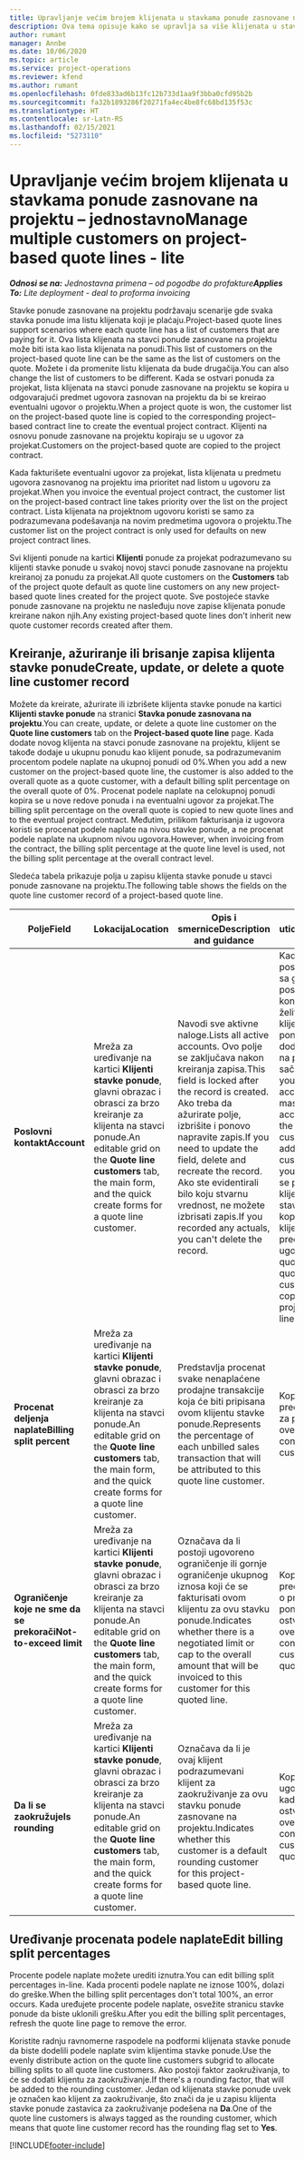 ```yaml
---
title: Upravljanje većim brojem klijenata u stavkama ponude zasnovane na projektu – jednostavno
description: Ova tema opisuje kako se upravlja sa više klijenata u stavkama ponuda zasnovanim na projektu.
author: rumant
manager: Annbe
ms.date: 10/06/2020
ms.topic: article
ms.service: project-operations
ms.reviewer: kfend
ms.author: rumant
ms.openlocfilehash: 0fde833ad6b13fc12b733d1aa9f3bba0cfd95b2b
ms.sourcegitcommit: fa32b1893286f20271fa4ec4be8fc68bd135f53c
ms.translationtype: HT
ms.contentlocale: sr-Latn-RS
ms.lasthandoff: 02/15/2021
ms.locfileid: "5273110"
---
```

# <a name="manage-multiple-customers-on-project-based-quote-lines---lite"></a><span data-ttu-id="f6e94-103">Upravljanje većim brojem klijenata u stavkama ponude zasnovane na projektu – jednostavno</span><span class="sxs-lookup"><span data-stu-id="f6e94-103">Manage multiple customers on project-based quote lines - lite</span></span>

<span data-ttu-id="f6e94-104">_**Odnosi se na:** Jednostavna primena – od pogodbe do profakture_</span><span class="sxs-lookup"><span data-stu-id="f6e94-104">_**Applies To:** Lite deployment - deal to proforma invoicing_</span></span>

<span data-ttu-id="f6e94-105">Stavke ponude zasnovane na projektu podržavaju scenarije gde svaka stavka ponude ima listu klijenata koji je plaćaju.</span><span class="sxs-lookup"><span data-stu-id="f6e94-105">Project-based quote lines support scenarios where each quote line has a list of customers that are paying for it.</span></span> <span data-ttu-id="f6e94-106">Ova lista klijenata na stavci ponude zasnovane na projektu može biti ista kao lista klijenata na ponudi.</span><span class="sxs-lookup"><span data-stu-id="f6e94-106">This list of customers on the project-based quote line can be the same as the list of customers on the quote.</span></span> <span data-ttu-id="f6e94-107">Možete i da promenite listu klijenata da bude drugačija.</span><span class="sxs-lookup"><span data-stu-id="f6e94-107">You can also change the list of customers to be different.</span></span> <span data-ttu-id="f6e94-108">Kada se ostvari ponuda za projekat, lista klijenata na stavci ponude zasnovane na projektu se kopira u odgovarajući predmet ugovora zasnovan na projektu da bi se kreirao eventualni ugovor o projektu.</span><span class="sxs-lookup"><span data-stu-id="f6e94-108">When a project quote is won, the customer list on the project-based quote line is copied to the corresponding project–based contract line to create the eventual project contract.</span></span> <span data-ttu-id="f6e94-109">Klijenti na osnovu ponude zasnovane na projektu kopiraju se u ugovor za projekat.</span><span class="sxs-lookup"><span data-stu-id="f6e94-109">Customers on the project-based quote are copied to the project contract.</span></span>

<span data-ttu-id="f6e94-110">Kada fakturišete eventualni ugovor za projekat, lista klijenata u predmetu ugovora zasnovanog na projektu ima prioritet nad listom u ugovoru za projekat.</span><span class="sxs-lookup"><span data-stu-id="f6e94-110">When you invoice the eventual project contract, the customer list on the project-based contract line takes priority over the list on the project contract.</span></span> <span data-ttu-id="f6e94-111">Lista klijenata na projektnom ugovoru koristi se samo za podrazumevana podešavanja na novim predmetima ugovora o projektu.</span><span class="sxs-lookup"><span data-stu-id="f6e94-111">The customer list on the project contract is only used for defaults on new project contract lines.</span></span>

<span data-ttu-id="f6e94-112">Svi klijenti ponude na kartici **Klijenti** ponude za projekat podrazumevano su klijenti stavke ponude u svakoj novoj stavci ponude zasnovane na projektu kreiranoj za ponudu za projekat.</span><span class="sxs-lookup"><span data-stu-id="f6e94-112">All quote customers on the **Customers** tab of the project quote default as quote line customers on any new project-based quote lines created for the project quote.</span></span> <span data-ttu-id="f6e94-113">Sve postojeće stavke ponude zasnovane na projektu ne nasleđuju nove zapise klijenata ponude kreirane nakon njih.</span><span class="sxs-lookup"><span data-stu-id="f6e94-113">Any existing project-based quote lines don't inherit new quote customer records created after them.</span></span>

## <a name="create-update-or-delete-a-quote-line-customer-record"></a><span data-ttu-id="f6e94-114">Kreiranje, ažuriranje ili brisanje zapisa klijenta stavke ponude</span><span class="sxs-lookup"><span data-stu-id="f6e94-114">Create, update, or delete a quote line customer record</span></span>

<span data-ttu-id="f6e94-115">Možete da kreirate, ažurirate ili izbrišete klijenta stavke ponude na kartici **Klijenti stavke ponude** na stranici **Stavka ponude zasnovana na projektu**.</span><span class="sxs-lookup"><span data-stu-id="f6e94-115">You can create, update, or delete a quote line customer on the **Quote line customers** tab on the **Project-based quote line** page.</span></span> <span data-ttu-id="f6e94-116">Kada dodate novog klijenta na stavci ponude zasnovane na projektu, klijent se takođe dodaje u ukupnu ponudu kao klijent ponude, sa podrazumevanim procentom podele naplate na ukupnoj ponudi od 0%.</span><span class="sxs-lookup"><span data-stu-id="f6e94-116">When you add a new customer on the project-based quote line, the customer is also added to the overall quote as a quote customer, with a default billing split percentage on the overall quote of 0%.</span></span> <span data-ttu-id="f6e94-117">Procenat podele naplate na celokupnoj ponudi kopira se u nove redove ponuda i na eventualni ugovor za projekat.</span><span class="sxs-lookup"><span data-stu-id="f6e94-117">The billing split percentage on the overall quote is copied to new quote lines and to the eventual project contract.</span></span> <span data-ttu-id="f6e94-118">Međutim, prilikom fakturisanja iz ugovora koristi se procenat podele naplate na nivou stavke ponude, a ne procenat podele naplate na ukupnom nivou ugovora.</span><span class="sxs-lookup"><span data-stu-id="f6e94-118">However, when invoicing from the contract, the billing split percentage at the quote line level is used, not the billing split percentage at the overall contract level.</span></span> 

<span data-ttu-id="f6e94-119">Sledeća tabela prikazuje polja u zapisu klijenta stavke ponude u stavci ponude zasnovane na projektu.</span><span class="sxs-lookup"><span data-stu-id="f6e94-119">The following table shows the fields on the quote line customer record of a project-based quote line.</span></span>

| <span data-ttu-id="f6e94-120">Polje</span><span class="sxs-lookup"><span data-stu-id="f6e94-120">Field</span></span> | <span data-ttu-id="f6e94-121">Lokacija</span><span class="sxs-lookup"><span data-stu-id="f6e94-121">Location</span></span> | <span data-ttu-id="f6e94-122">Opis i smernice</span><span class="sxs-lookup"><span data-stu-id="f6e94-122">Description and guidance</span></span> | <span data-ttu-id="f6e94-123">Posledični uticaj</span><span class="sxs-lookup"><span data-stu-id="f6e94-123">Downstream impact</span></span> |
| --- | --- | --- | --- |
| <span data-ttu-id="f6e94-124">**Poslovni kontakt**</span><span class="sxs-lookup"><span data-stu-id="f6e94-124">**Account**</span></span> | <span data-ttu-id="f6e94-125">Mreža za uređivanje na kartici **Klijenti stavke ponude**, glavni obrazac i obrasci za brzo kreiranje za klijenta na stavci ponude.</span><span class="sxs-lookup"><span data-stu-id="f6e94-125">An editable grid on the **Quote line customers** tab, the main form, and the quick create forms for a quote line customer.</span></span> | <span data-ttu-id="f6e94-126">Navodi sve aktivne naloge.</span><span class="sxs-lookup"><span data-stu-id="f6e94-126">Lists all active accounts.</span></span> <span data-ttu-id="f6e94-127">Ovo polje se zaključava nakon kreiranja zapisa.</span><span class="sxs-lookup"><span data-stu-id="f6e94-127">This field is locked after the record is created.</span></span> <span data-ttu-id="f6e94-128">Ako treba da ažurirate polje, izbrišite i ponovo napravite zapis.</span><span class="sxs-lookup"><span data-stu-id="f6e94-128">If you need to update the field, delete and recreate the record.</span></span> <span data-ttu-id="f6e94-129">Ako ste evidentirali bilo koju stvarnu vrednost, ne možete izbrisati zapis.</span><span class="sxs-lookup"><span data-stu-id="f6e94-129">If you recorded any actuals, you can't delete the record.</span></span> | <span data-ttu-id="f6e94-130">Kada odaberete poslovni kontakt sa glavne liste poslovnih kontakata koji želite da dodate, klijent na stavci ponude se takođe dodaje kao klijent na ponudi kada ga sačuvate.</span><span class="sxs-lookup"><span data-stu-id="f6e94-130">When you pick an account from the master list of accounts to add, the quote line customer is also added as a quote customer when you save it.</span></span> <span data-ttu-id="f6e94-131">Kada se ponuda ostvari, klijenti na stavkama ponude kopiraju se u klijente na predmetima ugovora.</span><span class="sxs-lookup"><span data-stu-id="f6e94-131">When a quote is won, quote line customers are copied to the project contract line customers.</span></span> |
| <span data-ttu-id="f6e94-132">**Procenat deljenja naplate**</span><span class="sxs-lookup"><span data-stu-id="f6e94-132">**Billing split percent**</span></span> | <span data-ttu-id="f6e94-133">Mreža za uređivanje na kartici **Klijenti stavke ponude**, glavni obrazac i obrasci za brzo kreiranje za klijenta na stavci ponude.</span><span class="sxs-lookup"><span data-stu-id="f6e94-133">An editable grid on the **Quote line customers** tab, the main form, and the quick create forms for a quote line customer.</span></span> | <span data-ttu-id="f6e94-134">Predstavlja procenat svake nenaplaćene prodajne transakcije koja će biti pripisana ovom klijentu stavke ponude.</span><span class="sxs-lookup"><span data-stu-id="f6e94-134">Represents the percentage of each unbilled sales transaction that will be attributed to this quote line customer.</span></span> | <span data-ttu-id="f6e94-135">Kopira se u klijente predmeta ugovora za projekat.</span><span class="sxs-lookup"><span data-stu-id="f6e94-135">Copied over to project contract line customers.</span></span> |
| <span data-ttu-id="f6e94-136">**Ograničenje koje ne sme da se prekorači**</span><span class="sxs-lookup"><span data-stu-id="f6e94-136">**Not-to-exceed limit**</span></span> | <span data-ttu-id="f6e94-137">Mreža za uređivanje na kartici **Klijenti stavke ponude**, glavni obrazac i obrasci za brzo kreiranje za klijenta na stavci ponude.</span><span class="sxs-lookup"><span data-stu-id="f6e94-137">An editable grid on the **Quote line customers** tab, the main form, and the quick create forms for a quote line customer.</span></span> | <span data-ttu-id="f6e94-138">Označava da li postoji ugovoreno ograničenje ili gornje ograničenje ukupnog iznosa koji će se fakturisati ovom klijentu za ovu stavku ponude.</span><span class="sxs-lookup"><span data-stu-id="f6e94-138">Indicates whether there is a negotiated limit or cap to the overall amount that will be invoiced to this customer for this quoted line.</span></span> | <span data-ttu-id="f6e94-139">Kopira se u klijente predmeta ugovora o projektu kada se ponuda ostvari.</span><span class="sxs-lookup"><span data-stu-id="f6e94-139">Copied over to project contract line customers when a quote is won.</span></span> |
| <span data-ttu-id="f6e94-140">**Da li se zaokružuje**</span><span class="sxs-lookup"><span data-stu-id="f6e94-140">**Is rounding**</span></span> | <span data-ttu-id="f6e94-141">Mreža za uređivanje na kartici **Klijenti stavke ponude**, glavni obrazac i obrasci za brzo kreiranje za klijenta na stavci ponude.</span><span class="sxs-lookup"><span data-stu-id="f6e94-141">An editable grid on the **Quote line customers** tab, the main form, and the quick create forms for a quote line customer.</span></span> | <span data-ttu-id="f6e94-142">Označava da li je ovaj klijent podrazumevani klijent za zaokruživanje za ovu stavku ponude zasnovane na projektu.</span><span class="sxs-lookup"><span data-stu-id="f6e94-142">Indicates whether this customer is a default rounding customer for this project-based quote line.</span></span> | <span data-ttu-id="f6e94-143">Kopira se u klijente ugovora o projektu kada se ponuda ostvari.</span><span class="sxs-lookup"><span data-stu-id="f6e94-143">Copied over to project contract customers when a quote is won.</span></span> |

## <a name="edit-billing-split-percentages"></a><span data-ttu-id="f6e94-144">Uređivanje procenata podele naplate</span><span class="sxs-lookup"><span data-stu-id="f6e94-144">Edit billing split percentages</span></span>

<span data-ttu-id="f6e94-145">Procente podele naplate možete urediti iznutra.</span><span class="sxs-lookup"><span data-stu-id="f6e94-145">You can edit billing split percentages in-line.</span></span> <span data-ttu-id="f6e94-146">Kada procenti podele naplate ne iznose 100%, dolazi do greške.</span><span class="sxs-lookup"><span data-stu-id="f6e94-146">When the billing split percentages don't total 100%, an error occurs.</span></span> <span data-ttu-id="f6e94-147">Kada uređujete procente podele naplate, osvežite stranicu stavke ponude da biste uklonili grešku.</span><span class="sxs-lookup"><span data-stu-id="f6e94-147">After you edit the billing split percentages, refresh the quote line page to remove the error.</span></span>

<span data-ttu-id="f6e94-148">Koristite radnju ravnomerne raspodele na podformi klijenata stavke ponude da biste dodelili podele naplate svim klijentima stavke ponude.</span><span class="sxs-lookup"><span data-stu-id="f6e94-148">Use the evenly distribute action on the quote line customers subgrid to allocate billing splits to all quote line customers.</span></span> <span data-ttu-id="f6e94-149">Ako postoji faktor zaokruživanja, to će se dodati klijentu za zaokruživanje.</span><span class="sxs-lookup"><span data-stu-id="f6e94-149">If there's a rounding factor, that will be added to the rounding customer.</span></span> <span data-ttu-id="f6e94-150">Jedan od klijenata stavke ponude uvek je označen kao klijent za zaokruživanje, što znači da je u zapisu klijenta stavke ponude zastavica za zaokruživanje podešena na **Da**.</span><span class="sxs-lookup"><span data-stu-id="f6e94-150">One of the quote line customers is always tagged as the rounding customer, which means that quote line customer record has the rounding flag set to **Yes**.</span></span> 


[!INCLUDE[footer-include](../../includes/footer-banner.md)]